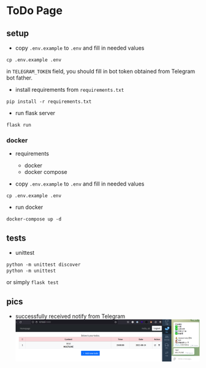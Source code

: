 # ToDo Page

## setup

- copy `.env.example` to `.env` and fill in needed values

```shell
cp .env.example .env
```

in `TELEGRAM_TOKEN` field, you should fill in bot token obtained from Telegram bot father.

- install requirements from `requirements.txt`

```shell
pip install -r requirements.txt
```

- run flask server

```shell
flask run
```

### docker

- requirements
  - docker
  - docker compose

- copy `.env.example` to `.env` and fill in needed values

```shell
cp .env.example .env
```

- run docker

```shell
docker-compose up -d
```

## tests

- unittest

```shell
python -m unittest discover
python -m unittest
```

or simply `flask test`

## pics

- successfully received notify from Telegram
  ![notify_success.png](./pic/notify_success.png) 